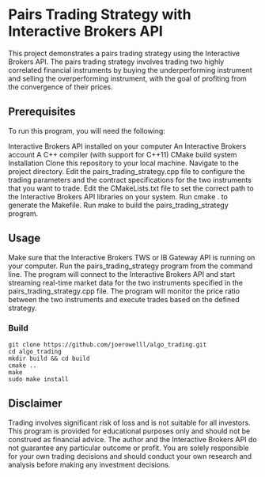 # Pairs Trading Strategy with Interactive Brokers API
This project demonstrates a pairs trading strategy using the Interactive Brokers API. The pairs trading strategy involves trading two highly correlated financial instruments by buying the underperforming instrument and selling the overperforming instrument, with the goal of profiting from the convergence of their prices.

## Prerequisites
To run this program, you will need the following:

Interactive Brokers API installed on your computer
An Interactive Brokers account
A C++ compiler (with support for C++11)
CMake build system
Installation
Clone this repository to your local machine.
Navigate to the project directory.
Edit the pairs_trading_strategy.cpp file to configure the trading parameters and the contract specifications for the two instruments that you want to trade.
Edit the CMakeLists.txt file to set the correct path to the Interactive Brokers API libraries on your system.
Run cmake . to generate the Makefile.
Run make to build the pairs_trading_strategy program.
## Usage
Make sure that the Interactive Brokers TWS or IB Gateway API is running on your computer.
Run the pairs_trading_strategy program from the command line.
The program will connect to the Interactive Brokers API and start streaming real-time market data for the two instruments specified in the pairs_trading_strategy.cpp file.
The program will monitor the price ratio between the two instruments and execute trades based on the defined strategy.
### Build
```
git clone https://github.com/joerowelll/algo_trading.git
cd algo_trading
mkdir build && cd build
cmake ..
make 
sudo make install
```
## Disclaimer
Trading involves significant risk of loss and is not suitable for all investors. This program is provided for educational purposes only and should not be construed as financial advice. The author and the Interactive Brokers API do not guarantee any particular outcome or profit. You are solely responsible for your own trading decisions and should conduct your own research and analysis before making any investment decisions.